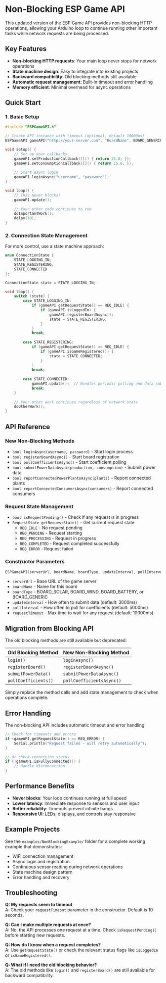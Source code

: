 # Non-Blocking ESP Game API

This updated version of the ESP Game API provides non-blocking HTTP operations, allowing your Arduino loop to continue running other important tasks while network requests are being processed.

## Key Features

- **Non-blocking HTTP requests**: Your main loop never stops for network operations
- **State machine design**: Easy to integrate into existing projects
- **Backward compatibility**: Old blocking methods still available
- **Automatic request management**: Built-in timeout and error handling
- **Memory efficient**: Minimal overhead for async operations

## Quick Start

### 1. Basic Setup

```cpp
#include "ESPGameAPI.h"

// Create API instance with timeout (optional, default 10000ms)
ESPGameAPI gameAPI("http://your-server.com", "BoardName", BOARD_GENERIC, 3000, 5000, 10000);

void setup() {
    // Set up your callbacks
    gameAPI.setProductionCallback([]() { return 25.0; });
    gameAPI.setConsumptionCallback([]() { return 15.0; });
    
    // Start async login
    gameAPI.loginAsync("username", "password");
}

void loop() {
    // This never blocks!
    gameAPI.update();
    
    // Your other code continues to run
    doImportantWork();
    delay(10);
}
```

### 2. Connection State Management

For more control, use a state machine approach:

```cpp
enum ConnectionState {
    STATE_LOGGING_IN,
    STATE_REGISTERING, 
    STATE_CONNECTED
};

ConnectionState state = STATE_LOGGING_IN;

void loop() {
    switch (state) {
        case STATE_LOGGING_IN:
            if (gameAPI.getRequestState() == REQ_IDLE) {
                if (gameAPI.isLoggedIn) {
                    gameAPI.registerBoardAsync();
                    state = STATE_REGISTERING;
                }
            }
            break;
            
        case STATE_REGISTERING:
            if (gameAPI.getRequestState() == REQ_IDLE) {
                if (gameAPI.isGameRegistered()) {
                    state = STATE_CONNECTED;
                }
            }
            break;
            
        case STATE_CONNECTED:
            gameAPI.update();  // Handles periodic polling and data submission
            break;
    }
    
    // Your other work continues regardless of network state
    doOtherWork();
}
```

## API Reference

### New Non-Blocking Methods

- `bool loginAsync(username, password)` - Start login process
- `bool registerBoardAsync()` - Start board registration
- `bool pollCoefficientsAsync()` - Start coefficient polling
- `bool submitPowerDataAsync(production, consumption)` - Submit power data
- `bool reportConnectedPowerPlantsAsync(plants)` - Report connected plants
- `bool reportConnectedConsumersAsync(consumers)` - Report connected consumers

### Request State Management

- `bool isRequestPending()` - Check if any request is in progress
- `RequestState getRequestState()` - Get current request state
  - `REQ_IDLE` - No request pending
  - `REQ_PENDING` - Request starting
  - `REQ_PROCESSING` - Request in progress  
  - `REQ_COMPLETED` - Request completed successfully
  - `REQ_ERROR` - Request failed

### Constructor Parameters

```cpp
ESPGameAPI(serverUrl, boardName, boardType, updateInterval, pollInterval, requestTimeout)
```

- `serverUrl` - Base URL of the game server
- `boardName` - Name for this board
- `boardType` - BOARD_SOLAR, BOARD_WIND, BOARD_BATTERY, or BOARD_GENERIC
- `updateInterval` - How often to submit data (default: 3000ms)
- `pollInterval` - How often to poll for coefficients (default: 5000ms) 
- `requestTimeout` - Max time to wait for any request (default: 10000ms)

## Migration from Blocking API

The old blocking methods are still available but deprecated:

| Old Blocking Method | New Non-Blocking Method |
|-------------------|------------------------|
| `login()` | `loginAsync()` |
| `registerBoard()` | `registerBoardAsync()` |
| `submitPowerData()` | `submitPowerDataAsync()` |
| `pollCoefficients()` | `pollCoefficientsAsync()` |

Simply replace the method calls and add state management to check when operations complete.

## Error Handling

The non-blocking API includes automatic timeout and error handling:

```cpp
// Check for timeouts and errors
if (gameAPI.getRequestState() == REQ_ERROR) {
    Serial.println("Request failed - will retry automatically");
}

// Or check connection status
if (!gameAPI.isFullyConnected()) {
    // Handle disconnection
}
```

## Performance Benefits

- **Never blocks**: Your loop continues running at full speed
- **Lower latency**: Immediate response to sensors and user input
- **Better reliability**: Timeouts prevent infinite hangs
- **Responsive UI**: LEDs, displays, and controls stay responsive

## Example Projects

See the `examples/NonBlockingExample/` folder for a complete working example that demonstrates:

- WiFi connection management
- Async login and registration
- Continuous sensor reading during network operations
- State machine design pattern
- Error handling and recovery

## Troubleshooting

**Q: My requests seem to timeout**  
A: Check your `requestTimeout` parameter in the constructor. Default is 10 seconds.

**Q: Can I make multiple requests at once?**  
A: No, the API processes one request at a time. Check `isRequestPending()` before starting new requests.

**Q: How do I know when a request completes?**  
A: Use `getRequestState()` or check the relevant status flags like `isLoggedIn` or `isGameRegistered()`.

**Q: What if I need the old blocking behavior?**  
A: The old methods like `login()` and `registerBoard()` are still available for backward compatibility.
